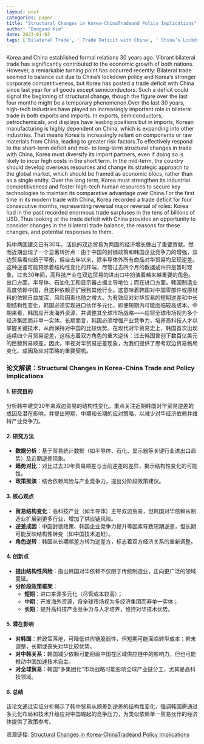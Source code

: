 ```yaml
---
layout: post
categories: paper
title: "Structural Changes in Korea-ChinaTradeand Policy Implications"
author: "Dongsoo Kim"
date: 2023-01-03
tags: ['Bilateral Trade', ' Trade Deficit with China', ' China’s Lockdown Policy']
---
```


Korea and China established formal relations 30 years ago. Vibrant bilateral trade has significantly contributed to the economic growth of both nations. However, a remarkable turning point has occurred recently: Bilateral trade seemed to balance out due to China’s lockdown policy and Korea’s stronger corporate competitiveness, but Korea has posted a trade deficit with China since last year for all goods except semiconductors. Such a deficit could signal the beginning of structural change, though the figure over the last four months might be a temporary phenomenon.Over the last 30 years, high-tech industries have played an increasingly important role in bilateral trade in both exports and imports. In exports, semiconductors, petrochemicals, and displays have leading positions but in imports, Korean manufacturing is highly dependent on China, which is expanding into other industries. That means Korea is increasingly reliant on components or raw materials from China, leading to greater risk factors.To effectively respond to the short-term deficit and mid- to long-term structural changes in trade with China, Korea must diversify its import partners, even if doing so is likely to incur high costs in the short term. In the mid-term, the country should develop overseas resources and change its strategic approach to the global market, which should be framed as economic blocs, rather than as a single entity. Over the long term, Korea must strengthen its industrial competitiveness and foster high-tech human resources to secure key technologies to maintain its comparative advantage over China.For the first time in its modern trade with China, Korea recorded a trade deficit for four consecutive months, representing reversal major reversal of roles: Korea had in the past recorded enormous trade surpluses in the tens of billions of USD. Thus looking at the trade deficit with China provides an opportunity to consider changes in the bilateral trade balance, the reasons for these changes, and potential responses to them.

韩中两国建交已有30年。活跃的双边贸易为两国的经济增长做出了重要贡献。然而近期出现了一个显著转折点：由于中国的封锁政策和韩国企业竞争力的增强，双边贸易看似趋于平衡，但自去年以来，除半导体外所有商品对华贸易均呈现逆差。这种逆差可能预示着结构性变化的开端，尽管过去四个月的数据或许只是暂时现象。过去30年间，高科技产业在双边贸易的进出口中扮演着越来越重要的角色。出口方面，半导体、石油化工和显示器占据主导地位；而在进口方面，韩国制造业高度依赖中国，且这种依赖正扩展到其他行业。这意味着韩国对中国零部件或原材料的依赖日益加深，风险因素也随之增大。为有效应对对华贸易的短期逆差和中长期结构性变化，韩国必须实现进口伙伴多元化，即便短期内可能面临较高成本。中期来看，韩国应开发海外资源，并调整其全球市场战略——应将全球市场视为多个经济集团而非单一实体。长期而言，韩国必须增强产业竞争力，培养高科技人才以掌握关键技术，从而保持对中国的比较优势。在现代对华贸易史上，韩国首次出现连续四个月贸易逆差，这标志着双方角色的重大逆转：过去韩国曾创下数百亿美元的巨额贸易顺差。因此，审视对华贸易逆差现象，为我们提供了思考双边贸易格局变化、成因及应对策略的重要契机。

### **论文解读：Structural Changes in Korea-China Trade and Policy Implications**  

#### **1. 研究目的**  
分析韩中建交30年来双边贸易的结构性变化，重点关注近期韩国对华贸易逆差的成因及潜在影响，并提出短期、中期和长期的应对策略，以减少对华经济依赖并维持产业竞争力。  

#### **2. 研究方法**  
- **数据分析**：基于贸易统计数据（如半导体、石化、显示器等关键行业进出口趋势）及近期逆差现象。  
- **趋势对比**：对比过去30年贸易顺差与当前逆差的差异，揭示结构性变化的可能性。  
- **政策推演**：结合依赖风险与产业竞争力，提出分阶段政策建议。  

#### **3. 核心观点**  
- **贸易结构变化**：高科技产业（如半导体）主导双边贸易，但韩国对华依赖从制造业扩展到更多行业，增加了供应链风险。  
- **逆差成因**：中国封锁政策、韩国企业竞争力提升等因素导致短期逆差，但长期可能反映结构性转变（如中国技术追赶）。  
- **角色逆转**：韩国从长期顺差方转为逆差方，标志着双方经济关系的重新调整。  

#### **4. 创新点**  
- **提出结构性风险**：指出韩国对华依赖不仅限于传统制造业，正向更广泛的领域蔓延。  
- **分阶段政策框架**：  
  - **短期**：进口来源多元化（尽管成本较高）；  
  - **中期**：开发海外资源，将全球市场视为多经济集团而非单一实体；  
  - **长期**：提升高科技产业竞争力与人才培养，维持对华技术优势。  

#### **5. 潜在影响**  
- **对韩国**：若政策落地，可降低供应链脆弱性，但短期可能面临转型成本；若未调整，长期或丧失对华比较优势。  
- **对中韩关系**：韩国减少依赖可能削弱中国在区域供应链中的影响力，但也可能推动中国加速技术自主。  
- **对全球贸易**：韩国“多集团化”市场战略可能影响全球产业链分工，尤其是高科技领域。  

#### **6. 总结**  
该论文通过实证分析揭示了韩中贸易从顺差到逆差的结构性变化，强调韩国需通过多元化布局和技术升级应对中国崛起的竞争压力，为类似依赖单一贸易伙伴的经济体提供了政策参考。

资源链接: [Structural Changes in Korea-ChinaTradeand Policy Implications](https://papers.ssrn.com/sol3/papers.cfm?abstract_id=4315627)
